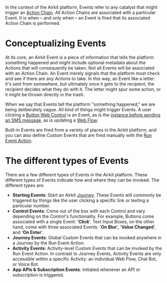 In the context of the Airkit platform, Events refer to any catalyst that might trigger an [Action Chain](https://support.airkit.com/docs/action-builder). All Action Chains are associated with a particular Event. It is when – and only when – an Event is fired that its associated Action Chain is performed.


# Conceptualizing Events

At its core, an Airkit Event is a piece of information that tells the platform something happened and might include optional metadata about the Actions that will consequently be taken. Not all Events will be associated with an Action Chain. An Event merely signals that the platform must check and see if there are any Actions to take. In this way, an Event like a letter: it's sent from somewhere, but ultimately once it gets to the recipient, the recipient decides what they do with it. The letter might spur some action, or it might be thrown directly in the trash.

When we say that Events tell the platform "something happened," we are being deliberately vague. All kind of things might trigger Events. A user clicking a [Button Web Control](https://support.airkit.com/reference/button-web-control) is an Event, as is the [instance before sending an SMS message](https://support.airkit.com/reference/decision-menu-control), as is updating a [Web Flow](https://support.airkit.com/docs/web-flows).


Built-in Events are fired from a variety of places in the Airkit platform, and you can also define Custom Events that are fired manually with the [Run Event Action](https://support.airkit.com/reference/the-run-event-action).







# The different types of Events


There are a few different types of Events in the Airkit platform. These different types of Events indicate how and where they can be invoked. The different types are:


* **Starting Events**: Start an Airkit [Journey](https://support.airkit.com/docs/journeys). These Events will commonly be triggered by things like the user clicking a specific link or texting a particular number.
* **Control Events**: Come out of the box with each Control and vary depending on the Control's functionality. For example, Buttons come associated with a single Event: '**Click**'. Text Input Boxes, on the other hand, come with three associated Events: '**On Blur**', '**Value Changed**', and '**On Enter**'.
* **Journey Events**: Global Custom Events that can be invoked anywhere in a Journey by the Run Event Action.
* **Activity Events**: Activity-level Custom Events that can be invoked by the Run Event Action. In contrast to Journey Events, Activity Events are only accessible within a specific Activity: an individual Web Flow, Chat Bot, or Voice Bot.
* **App APIs & Subscription Events**: Initiated whenever an API or subscription is triggered.